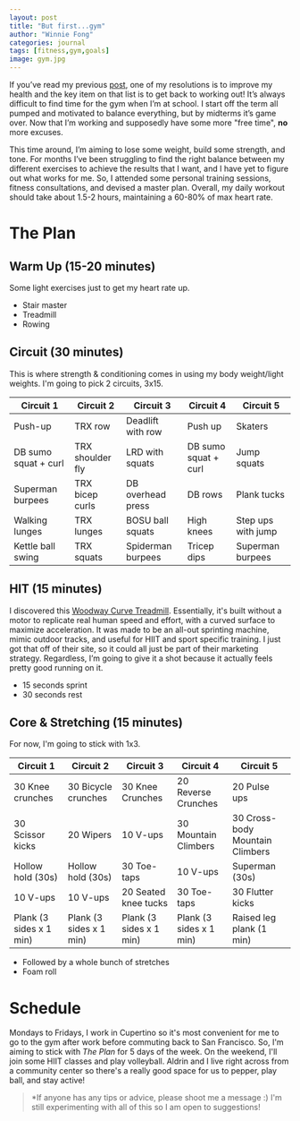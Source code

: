 ```yaml
---
layout: post
title: "But first...gym"
author: "Winnie Fong"
categories: journal
tags: [fitness,gym,goals]
image: gym.jpg
---
```


If you’ve read my previous [post](https://ws-ds.github.io/journal/new-year-better-me.html), one of my resolutions is to improve my health and the key item on that list is to get back to working out!
It’s always difficult to find time for the gym when I’m at school. I start off the term all pumped and motivated to balance everything,
but by midterms it’s game over. Now that I’m working and supposedly have some more "free time", **no** more excuses.

This time around, I’m aiming to lose some weight, build some strength, and tone. For months I’ve been struggling to find the right balance
between my different exercises to achieve the results that I want, and I have yet to figure out what works for me. So,
I attended some personal training sessions, fitness consultations, and devised a master plan. Overall, my daily workout should
take about 1.5-2 hours, maintaining a 60-80% of max heart rate.

# The Plan

## Warm Up (15-20 minutes)
Some light exercises just to get my heart rate up.
- Stair master
- Treadmill
- Rowing

## Circuit (30 minutes)
This is where strength & conditioning comes in using my body weight/light weights. I'm going to pick 2 circuits, 3x15.

Circuit 1             | Circuit 2            | Circuit 3             | Circuit 4            | Circuit 5
--------------------- | ------------------- | -------------------- | -------------------- | ----------------- |
Push-up              | TRX row        | Deadlift with row    | Push up | Skaters
DB sumo squat + curl | TRX shoulder fly | LRD with squats | DB sumo squat + curl | Jump squats |
Superman burpees | TRX bicep curls | DB overhead press | DB rows | Plank tucks |
Walking lunges | TRX lunges | BOSU ball squats | High knees | Step ups with jump |
Kettle ball swing | TRX squats | Spiderman burpees | Tricep dips | Superman burpees |

## HIT (15 minutes)
I discovered this [Woodway Curve Treadmill](http://www.treadmillreviews.net/woodway-curve/). Essentially, it's built without a motor to replicate
real human speed and effort, with a curved surface to maximize acceleration. It was made to be an all-out sprinting machine, mimic outdoor
tracks, and useful for HIIT and sport specific training. I just got that off of their site, so it could all just be part of their marketing strategy.
Regardless, I’m going to give it a shot because it actually feels pretty good running on it.
- 15 seconds sprint
- 30 seconds rest

## Core & Stretching (15 minutes)
For now, I'm going to stick with 1x3.

Circuit 1             | Circuit 2            | Circuit 3             | Circuit 4            | Circuit 5
--------------------- | ------------------- | -------------------- | -------------------- | ----------------- |
30 Knee crunches | 30 Bicycle crunches | 30 Knee Crunches | 20 Reverse Crunches | 20 Pulse ups |
30 Scissor kicks | 20 Wipers | 10 V-ups | 30 Mountain Climbers | 30 Cross-body Mountain Climbers |
Hollow hold (30s) | Hollow hold (30s) | 30 Toe-taps | 10 V-ups | Superman (30s) |
10 V-ups | 10 V-ups | 20 Seated knee tucks | 30 Toe-taps | 30 Flutter kicks |
Plank (3 sides x 1 min) | Plank (3 sides x 1 min) | Plank (3 sides x 1 min) | Plank (3 sides x 1 min) | Raised leg plank (1 min) |

- Followed by a whole bunch of stretches
- Foam roll

# Schedule
Mondays to Fridays, I work in Cupertino so it's most convenient for me to go to the gym after work before commuting back to San Francisco. So,
I'm aiming to stick with *The Plan* for 5 days of the week. On the weekend, I'll join some HIIT classes and play volleyball. Aldrin and I live
right across from a community center so there's a really good space for us to pepper, play ball, and stay active!

> *If anyone has any tips or advice, please shoot me a message :) I'm still experimenting with all of this so I am open to suggestions! 






